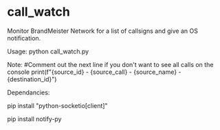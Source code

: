 # call_watch
Monitor BrandMeister Network for a list of callsigns and give an OS notification.

Usage:
python call_watch.py

Note:
        #Comment out the next line if you don't want to see all calls on the console
        print(f"{source_id} - {source_call} - {source_name} - {destination_id}")

Dependancies:

pip install "python-socketio[client]"

pip install notify-py
